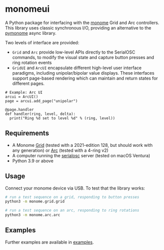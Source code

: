 # monomeui

A Python package for interfacing with the [monome](https://monome.org/) Grid and Arc controllers. This library uses classic synchronous I/O, providing an alternative to the [pymonome](https://github.com/artfwo/pymonome) async library.

Two levels of interface are provided:

 - `Grid` and `Arc` provide low-level APIs directly to the SerialOSC commands, to modify the visual state and capture button presses and ring rotation events
 - `GridUI` and `ArcUI` encapsulate different high-level user interface paradigms, including unipolar/bipolar value displays. These interfaces support page-based rendering which can maintain and return states for different pages.

```
# Example: Arc UI
arcui = ArcUI()
page = arcui.add_page("unipolar")

@page.handler
def handler(ring, level, delta):
  print("Ring %d set to level %d" % (ring, level))
```

## Requirements

 - A Monome [Grid](https://monome.org/docs/grid/) (tested with a 2021-edition 128, but should work with any generation) or [Arc](https://monome.org/docs/arc/) (tested with a 4-ring v2)
 - A computer running the [serialosc](https://monome.org/docs/serialosc/osc/) server (tested on macOS Ventura)
 - Python 3.9 or above

## Usage

Connect your monome device via USB. To test that the library works:

```sh
# run a test sequence on a grid, responding to button presses
python3 -m monome.grid.grid 

# run a test sequence on an arc, responding to ring rotations
python3 -m monome.arc.arc 
```

## Examples

Further examples are available in [examples](examples).